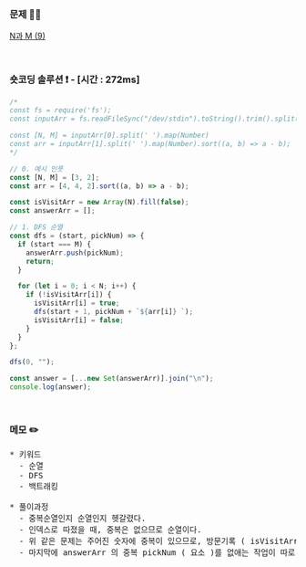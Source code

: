 ### 문제 🤨❔

[N과 M (9)](https://www.acmicpc.net/problem/15663)

<br>

### 숏코딩 솔루션 ❗️ - [시간 : 272ms]

```js
/*
const fs = require('fs');
const inputArr = fs.readFileSync("/dev/stdin").toString().trim().split("\n");

const [N, M] = inputArr[0].split(' ').map(Number)
const arr = inputArr[1].split(' ').map(Number).sort((a, b) => a - b);
*/

// 0. 예시 인풋
const [N, M] = [3, 2];
const arr = [4, 4, 2].sort((a, b) => a - b);

const isVisitArr = new Array(N).fill(false);
const answerArr = [];

// 1. DFS 순열
const dfs = (start, pickNum) => {
  if (start === M) {
    answerArr.push(pickNum);
    return;
  }

  for (let i = 0; i < N; i++) {
    if (!isVisitArr[i]) {
      isVisitArr[i] = true;
      dfs(start + 1, pickNum + `${arr[i]} `);
      isVisitArr[i] = false;
    }
  }
};

dfs(0, "");

const answer = [...new Set(answerArr)].join("\n");
console.log(answer);
```

<br>

### 메모 ✏️

<pre>
* 키워드
  - 순열 
  - DFS
  - 백트래킹

* 풀이과정
  - 중복순열인지 순열인지 헷갈렸다.
  - 인덱스로 따졌을 때, 중복은 없으므로 순열이다.
  - 위 같은 문제는 주어진 숫자에 중복이 있으므로, 방문기록 ( isVisitArr ) 이 따로 필요하다. 
  - 마지막에 answerArr 의 중복 pickNum ( 요소 )를 없애는 작업이 따로 필요하다.
</pre>
